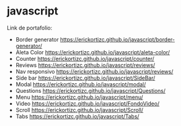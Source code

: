 # javascript
Link de portafolio:
- Border generator https://erickortizc.github.io/javascript/border-generator/
- Aleta Color https://erickortizc.github.io/javascript/aleta-color/
- Counter https://erickortizc.github.io/javascript/counter/
- Reviews https://erickortizc.github.io/javascript/reviews/
- Nav responsivo https://erickortizc.github.io/javascript/reviews/
- Side bar https://erickortizc.github.io/javascript/SideBar/
- Modal https://erickortizc.github.io/javascript/modal/
- Questions https://erickortizc.github.io/javascript/Questions/
- Menu https://erickortizc.github.io/javascript/menu/
- Video https://erickortizc.github.io/javascript/FondoVideo/
- Scroll https://erickortizc.github.io/javascript/Scroll/
- Tabs https://erickortizc.github.io/javascript/Tabs/

